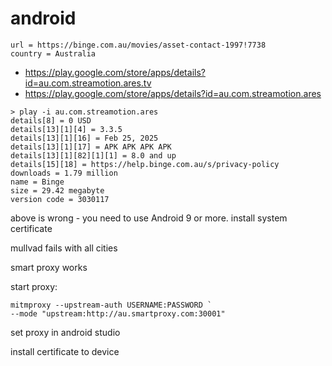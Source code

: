 # android

~~~
url = https://binge.com.au/movies/asset-contact-1997!7738
country = Australia
~~~

- https://play.google.com/store/apps/details?id=au.com.streamotion.ares.tv
- https://play.google.com/store/apps/details?id=au.com.streamotion.ares

~~~
> play -i au.com.streamotion.ares
details[8] = 0 USD
details[13][1][4] = 3.3.5
details[13][1][16] = Feb 25, 2025
details[13][1][17] = APK APK APK APK
details[13][1][82][1][1] = 8.0 and up
details[15][18] = https://help.binge.com.au/s/privacy-policy
downloads = 1.79 million
name = Binge
size = 29.42 megabyte
version code = 3030117
~~~

above is wrong - you need to use Android 9 or more. install system certificate

mullvad fails with all cities

smart proxy works

start proxy:

~~~
mitmproxy --upstream-auth USERNAME:PASSWORD `
--mode "upstream:http://au.smartproxy.com:30001"
~~~

set proxy in android studio

install certificate to device
